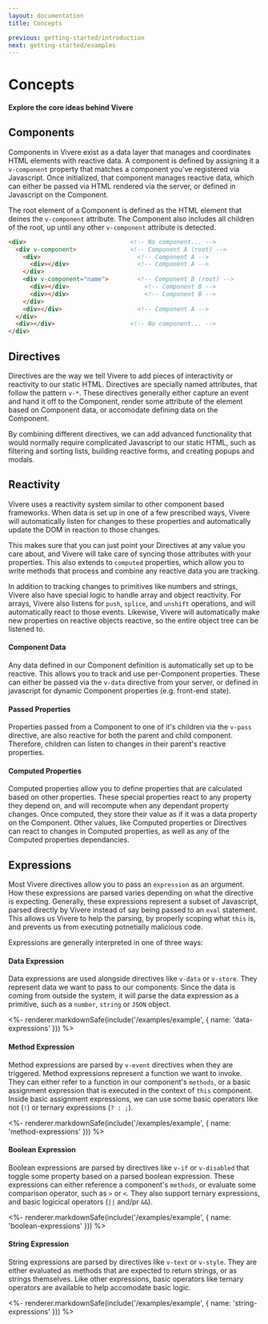 ```yaml
---
layout: documentation
title: Concepts

previous: getting-started/introduction
next: getting-started/examples
---
```


# Concepts

#### Explore the core ideas behind Vivere

## Components

Components in Vivere exist as a data layer that manages and coordinates HTML elements with reactive data. A component is defined by assigning it a `v-component` property that matches a component you've registered via Javascript. Once initialized, that component manages reactive data, which can either be passed via HTML rendered via the server, or defined in Javascript on the Component.

The root element of a Component is defined as the HTML element that deines the `v-component` attribute. The Component also includes all children of the root, up until any other `v-component` attribute is detected.

```html
<div>                             <!-- No component... -->
  <div v-component>               <!-- Component A (root) -->
    <div>                           <!-- Component A -->
      <div></div>                   <!-- Component A -->
    </div>
    <div v-component="name">        <!-- Component B (root) -->
      <div></div>                     <!-- Component B -->
      <div></div>                     <!-- Component B -->
    </div>
    <div></div>                     <!-- Component A -->
  </div>
  <div></div>                     <!-- No component... -->
</div>
```

## Directives

Directives are the way we tell Vivere to add pieces of interactivity or reactivity to our static HTML. Directives are specially named attributes, that follow the pattern `v-*`. These directives generally either capture an event and hand it off to the Component, render some attribute of the element based on Component data, or accomodate defining data on the Component.

By combining different directives, we can add advanced functionality that would normally require complicated Javascript to our static HTML, such as filtering and sorting lists, building reactive forms, and creating popups and modals.

## Reactivity

Vivere uses a reactivity system similar to other component based frameworks. When data is set up in one of a few prescribed ways, Vivere will automatically listen for changes to these properties and automatically update the DOM in reaction to those changes.

This makes sure that you can just point your Directives at any value you care about, and Vivere will take care of syncing those attributes with your properties. This also extends to `computed` properties, which allow you to write methods that process and combine any reactive data you are tracking.

In addition to tracking changes to primitives like numbers and strings, Vivere also have special logic to handle array and object reactivity. For arrays, Vivere also listens for `push`, `splice`, and `unshift` operations, and will automatically react to those events. Likewise, Vivere will automatically make new properties on reactive objects reactive, so the entire object tree can be listened to.

#### Component Data

Any data defined in our Component definition is automatically set up to be reactive. This allows you to track and use per-Component properties. These can either be passed via the `v-data` directive from your server, or defined in javascript for dynamic Component properties (e.g. front-end state).

#### Passed Properties

Properties passed from a Component to one of it's children via the `v-pass` directive, are also reactive for both the parent and child component. Therefore, children can listen to changes in their parent's reactive properties.

#### Computed Properties

Computed properties allow you to define properties that are calculated based on other properties. These special properties react to any property they depend on, and will recompute when any dependant property changes. Once computed, they store their value as if it was a data property on the Component. Other values, like Computed properties or Directives can react to changes in Computed properties, as well as any of the Computed properties dependancies.


## Expressions

Most Vivere directives allow you to pass an `expression` as an argument. How these expressions are parsed varies depending on what the directive is expecting. Generally, these expressions represent a subset of Javascript, parsed directly by Vivere instead of say being passed to an `eval` statement. This allows us Vivere to help the parsing, by properly scoping what `this` is, and prevents us from executing potnetially malicious code.

Expressions are generally interpreted in one of three ways:

#### Data Expression

Data expressions are used alongside directives like `v-data` or `v-store`. They represent data we want to pass to our components. Since the data is coming from outside the system, it will parse the data expression as a primitive, such as a `number`, `string` or `JSON` object.

<%- renderer.markdownSafe(include('/examples/example', { name: 'data-expressions' })) %>

#### Method Expression

Method expressions are parsed by `v-event` directives when they are triggered. Method expressions represent a function we want to invoke. They can either refer to a function in our component's `methods`, or a basic assignment expression that is executed in the context of `this` component. Inside basic assignment expressions, we can use some basic operators like not (`!`) or ternary expressions (`? : ;`).

<%- renderer.markdownSafe(include('/examples/example', { name: 'method-expressions' })) %>

#### Boolean Expression

Boolean expressions are parsed by directives like `v-if` or `v-disabled` that toggle some property based on a parsed boolean expression. These expressions can either reference a component's `methods`, or evaluate some comparison operator, such as `>` or `<`. They also support ternary expressions, and basic logicical operators (`||` and/pr `&&`).

<%- renderer.markdownSafe(include('/examples/example', { name: 'boolean-expressions' })) %>

#### String Expression

String expressions are parsed by directives like `v-text` or `v-style`. They are either evaluated as methods that are expected to return strings, or as strings themselves. Like other expressions, basic operators like ternary operators are available to help accomodate basic logic.

<%- renderer.markdownSafe(include('/examples/example', { name: 'string-expressions' })) %>
